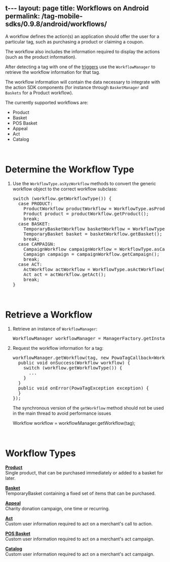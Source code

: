 t---
layout: page
title: Workflows on Android
permalink: /tag-mobile-sdks/0.9.8/android/workflows/
---

A workflow defines the action(s) an application should offer the user for a particular tag, such as purchasing a product or claiming a coupon.

The workflow also includes the information required to display the actions (such as the product information).

After detecting a tag with one of the [triggers]({{site.baseurl}}/tag-mobile-sdks/0.9.8/android/triggers/) use the `WorkflowManager` to retrieve the workflow information for that tag.

The workflow information will contain the data necessary to integrate with the action SDK components (for instance through `BasketManager` and `Baskets` for a Product workflow).

The currently supported workflows are:

* Product
* Basket
* POS Basket
* Appeal
* Act
* Catalog

<br />

# Determine the Workflow Type

1. Use the `WorkflowType.asXyzWorkflow` methods to convert the generic workflow object to the correct workflow subclass:

    <pre>switch (workflow.getWorkflowType()) {
     case PRODUCT:
       ProductWorkflow productWorkflow = WorkflowType.asProductWorkflow(workflow);
       Product product = productWorkflow.getProduct();
       break;
     case BASKET:
       TemporaryBasketWorkflow basketWorkflow = WorkflowType.asBasketWorkflow(workflow);
       TemporaryBasket basket = basketWorkflow.getBasket();
       break;
     case CAMPAIGN:
       CampaignWorkflow campaignWorkflow = WorkflowType.asCampaignWorkflow(workflow);
       Campaign campaign = campaignWorkflow.getCampaign();
       break;
     case ACT:
       ActWorkflow actWorkflow = WorkflowType.asActWorkflow(workflow);
       Act act = actWorkflow.getAct();
       break;
   }</pre>


<br />

# Retrieve a Workflow

1. Retrieve an instance of `WorkflowManager`:

    <pre>WorkflowManager workflowManager = ManagerFactory.getInstance().getWorkflowManager();</pre>

2. Request the workflow information for a tag:

    <pre>workflowManager.getWorkflow(tag, new PowaTagCallback&lt;Workflow&gt;() {
     public void onSuccess(Workflow workflow) {
       switch (workflow.getWorkflowType()) {
         ...
       }
     }
     public void onError(PowaTagException exception) {
     }
   });</pre>

  	The synchronous version of the <code>getWorkflow</code> method should not be used in the main thread to avoid performance issues

    Workflow workflow = workflowManager.getWorkflow(tag);

<br />

# Workflow Types

**[Product]({{site.baseurl}}/tag-mobile-sdks/0.9.8/android/products/)**<br />
Single product, that can be purchased immediately or added to a basket for later.

**[Basket]({{site.baseurl}}/tag-mobile-sdks/0.9.8/android/baskets/)**<br />
TemporaryBasket containing a fixed set of items that can be purchased.

**[Appeal]({{site.baseurl}}/tag-mobile-sdks/0.9.8/android/appeal/)**<br />
Charity donation campaign, one time or recurring.

**[Act]({{site.baseurl}}/tag-mobile-sdks/0.9.8/android/acts/)**<br />
Custom user information required to act on a merchant's call to action.

**[POS Basket]({{site.baseurl}}/tag-mobile-sdks/0.9.8/android/posbasket/)**<br />
Custom user information required to act on a merchant's act campaign.

**[Catalog]({{site.baseurl}}/tag-mobile-sdks/0.9.8/android/acts/)**<br />
Custom user information required to act on a merchant's act campaign.
